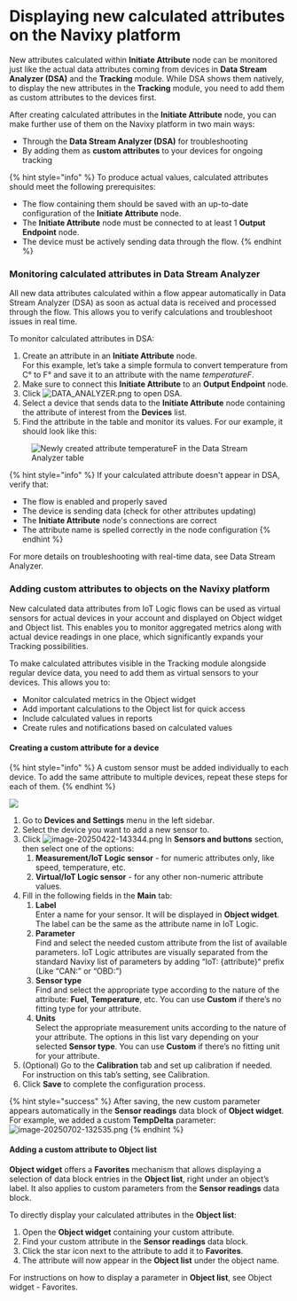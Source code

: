 # Displaying new calculated attributes on the Navixy platform

New attributes calculated within **Initiate Attribute** node can be monitored just like the actual data attributes coming from devices in **Data Stream Analyzer (DSA)** and the **Tracking** module. While DSA shows them natively, to display the new attributes in the **Tracking** module, you need to add them as custom attributes to the devices first.

After creating calculated attributes in the **Initiate Attribute** node, you can make further use of them on the Navixy platform in two main ways:

* Through the **Data Stream Analyzer (DSA)** for troubleshooting
* By adding them as **custom attributes** to your devices for ongoing tracking

{% hint style="info" %}
To produce actual values, calculated attributes should meet the following prerequisites:

* The flow containing them should be saved with an up-to-date configuration of the **Initiate Attribute** node.
* The **Initiate Attribute** node must be connected to at least 1 **Output Endpoint** node.
* The device must be actively sending data through the flow.
{% endhint %}

### Monitoring calculated attributes in Data Stream Analyzer

All new data attributes calculated within a flow appear automatically in Data Stream Analyzer (DSA) as soon as actual data is received and processed through the flow. This allows you to verify calculations and troubleshoot issues in real time.

To monitor calculated attributes in DSA:

1. Create an attribute in an **Initiate Attribute** node.\
   For this example, let’s take a simple formula to convert temperature from C° to F° and save it to an attribute with the name _temperatureF_.
2. Make sure to connect this **Initiate Attribute** to an **Output Endpoint** node.
3. Click ![DATA\_ANALYZER.png](https://2096203889-files.gitbook.io/~/files/v0/b/gitbook-x-prod.appspot.com/o/spaces%2F446mKak1zDrGv70ahuYZ%2Fuploads%2Fgit-blob-8575cac51055c96e5503881b5bd8a7c5ebdfeff6%2FDATA_ANALYZER.png?alt=media) to open DSA.
4. Select a device that sends data to the **Initiate Attribute** node containing the attribute of interest from the **Devices** list.
5. Find the attribute in the table and monitor its values. For our example, it should look like this:

<figure><img src="https://2096203889-files.gitbook.io/~/files/v0/b/gitbook-x-prod.appspot.com/o/spaces%2F446mKak1zDrGv70ahuYZ%2Fuploads%2Fgit-blob-86841f05f2a29801a821ee015f965168f8ed7e23%2Fcalculated-attribute-in-DSA.webp?alt=media" alt="Newly created attribute temperatureF in the Data Stream Analyzer table"><figcaption></figcaption></figure>

{% hint style="info" %}
If your calculated attribute doesn't appear in DSA, verify that:

* The flow is enabled and properly saved
* The device is sending data (check for other attributes updating)
* The **Initiate Attribute** node's connections are correct
* The attribute name is spelled correctly in the node configuration
{% endhint %}

For more details on troubleshooting with real-time data, see Data Stream Analyzer.

### Adding custom attributes to objects on the Navixy platform

New calculated data attributes from IoT Logic flows can be used as virtual sensors for actual devices in your account and displayed on Object widget and Object list. This enables you to monitor aggregated metrics along with actual device readings in one place, which significantly expands your Tracking possibilities.

To make calculated attributes visible in the Tracking module alongside regular device data, you need to add them as virtual sensors to your devices. This allows you to:

* Monitor calculated metrics in the Object widget
* Add important calculations to the Object list for quick access
* Include calculated values in reports
* Create rules and notifications based on calculated values

#### Creating a custom attribute for a device

{% hint style="info" %}
A custom sensor must be added individually to each device. To add the same attribute to multiple devices, repeat these steps for each of them.
{% endhint %}

![](https://2096203889-files.gitbook.io/~/files/v0/b/gitbook-x-prod.appspot.com/o/spaces%2F446mKak1zDrGv70ahuYZ%2Fuploads%2Fgit-blob-d12111313bd783c68217f4e9c6fbffc8f934d3c8%2FInitiate-attribute-config.png?alt=media)

1. Go to **Devices and Settings** menu in the left sidebar.
2. Select the device you want to add a new sensor to.
3. Click <img src="https://2096203889-files.gitbook.io/~/files/v0/b/gitbook-x-prod.appspot.com/o/spaces%2F446mKak1zDrGv70ahuYZ%2Fuploads%2Fgit-blob-8162eb61f85ccbbb68c97e0a17a48eef5e8b574b%2Fimage-20250422-143344.png?alt=media" alt="image-20250422-143344.png" data-size="line"> In **Sensors and buttons** section, then select one of the options:
   1. **Measurement/IoT Logic sensor** - for numeric attributes only, like speed, temperature, etc.
   2. **Virtual/IoT Logic sensor** - for any other non-numeric attribute values.
4. Fill in the following fields in the **Main** tab:
   1. **Label**\
      Enter a name for your sensor. It will be displayed in **Object widget**. The label can be the same as the attribute name in IoT Logic.
   2. **Parameter**\
      Find and select the needed custom attribute from the list of available parameters. IoT Logic attributes are visually separated from the standard Navixy list of parameters by adding “IoT: {attribute}“ prefix (Like “CAN:” or “OBD:”)
   3. **Sensor type**\
      Find and select the appropriate type according to the nature of the attribute: **Fuel**, **Temperature**, etc. You can use **Custom** if there’s no fitting type for your attribute.
   4. **Units**\
      Select the appropriate measurement units according to the nature of your attribute. The options in this list vary depending on your selected **Sensor type**. You can use **Custom** if there’s no fitting unit for your attribute.
5. (Optional) Go to the **Calibration** tab and set up calibration if needed.\
   For instruction on this tab’s setting, see Calibration.
6. Click **Save** to complete the configuration process.

{% hint style="success" %}
After saving, the new custom parameter appears automatically in the **Sensor readings** data block of **Object widget**. For example, we added a custom **TempDelta** parameter:\
![image-20250702-132535.png](https://2096203889-files.gitbook.io/~/files/v0/b/gitbook-x-prod.appspot.com/o/spaces%2F446mKak1zDrGv70ahuYZ%2Fuploads%2Fgit-blob-5ec1c55178fb7b01a02117f473fd9a3e8a847efe%2Fimage-20250702-132535.png?alt=media)
{% endhint %}

#### Adding a custom attribute to Object list

**Object widget** offers a **Favorites** mechanism that allows displaying a selection of data block entries in the **Object list**, right under an object’s label. It also applies to custom parameters from the **Sensor readings** data block.

To directly display your calculated attributes in the **Object list**:

1. Open the **Object widget** containing your custom attribute.
2. Find your custom attribute in the **Sensor readings** data block.
3. Click the star icon next to the attribute to add it to **Favorites**.
4. The attribute will now appear in the **Object list** under the object name.

For instructions on how to display a parameter in **Object list**, see Object widget - Favorites.
